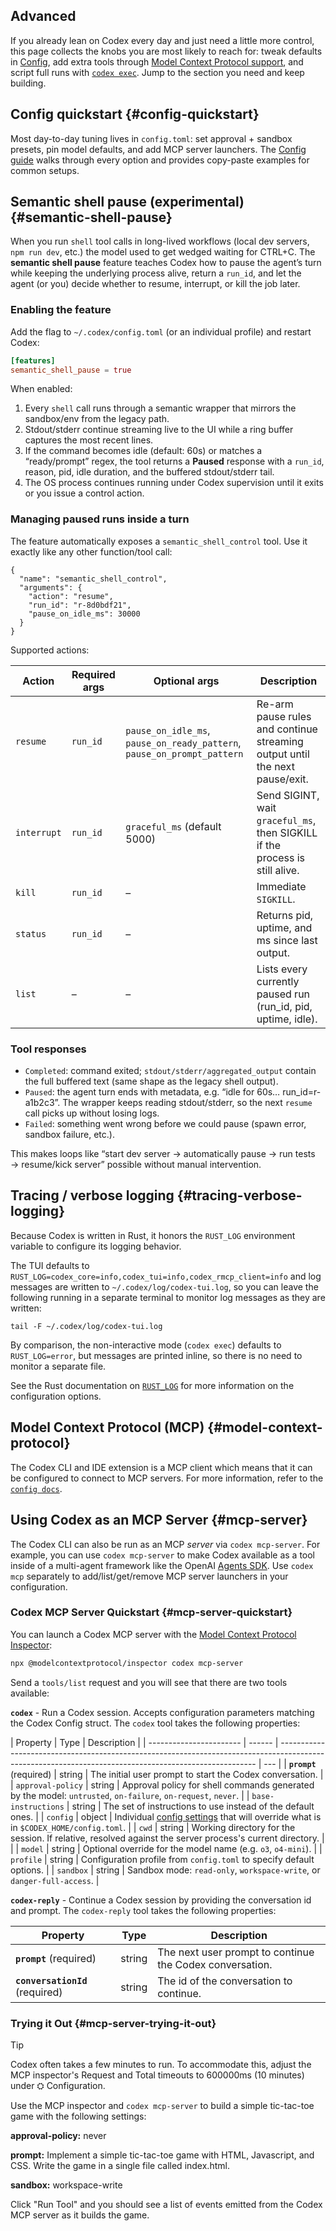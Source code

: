 ## Advanced

If you already lean on Codex every day and just need a little more control, this page collects the knobs you are most likely to reach for: tweak defaults in [Config](./config.md), add extra tools through [Model Context Protocol support](./advanced.md#model-context-protocol), and script full runs with [`codex exec`](./exec.md). Jump to the section you need and keep building.

## Config quickstart {#config-quickstart}

Most day-to-day tuning lives in `config.toml`: set approval + sandbox presets, pin model defaults, and add MCP server launchers. The [Config guide](./config.md) walks through every option and provides copy-paste examples for common setups.

## Semantic shell pause (experimental) {#semantic-shell-pause}

When you run `shell` tool calls in long-lived workflows (local dev servers, `npm run dev`, etc.) the model used to get wedged waiting for CTRL+C. The **semantic shell pause** feature teaches Codex how to pause the agent’s turn while keeping the underlying process alive, return a `run_id`, and let the agent (or you) decide whether to resume, interrupt, or kill the job later.

### Enabling the feature

Add the flag to `~/.codex/config.toml` (or an individual profile) and restart Codex:

```toml
[features]
semantic_shell_pause = true
```

When enabled:

1. Every `shell` call runs through a semantic wrapper that mirrors the sandbox/env from the legacy path.
2. Stdout/stderr continue streaming live to the UI while a ring buffer captures the most recent lines.
3. If the command becomes idle (default: 60s) or matches a “ready/prompt” regex, the tool returns a **Paused** response with a `run_id`, reason, pid, idle duration, and the buffered stdout/stderr tail.
4. The OS process continues running under Codex supervision until it exits or you issue a control action.

### Managing paused runs inside a turn

The feature automatically exposes a `semantic_shell_control` tool. Use it exactly like any other function/tool call:

```jsonc
{
  "name": "semantic_shell_control",
  "arguments": {
    "action": "resume",
    "run_id": "r-8d0bdf21",
    "pause_on_idle_ms": 30000
  }
}
```

Supported actions:

| Action     | Required args | Optional args                   | Description                                                                 |
| ---------- | ------------- | --------------------------------| --------------------------------------------------------------------------- |
| `resume`   | `run_id`      | `pause_on_idle_ms`, `pause_on_ready_pattern`, `pause_on_prompt_pattern` | Re-arm pause rules and continue streaming output until the next pause/exit. |
| `interrupt`| `run_id`      | `graceful_ms` (default 5000)    | Send SIGINT, wait `graceful_ms`, then SIGKILL if the process is still alive.|
| `kill`     | `run_id`      | –                              | Immediate `SIGKILL`.                                                        |
| `status`   | `run_id`      | –                              | Returns pid, uptime, and ms since last output.                              |
| `list`     | –             | –                              | Lists every currently paused run (run_id, pid, uptime, idle).               |

### Tool responses

- `Completed`: command exited; `stdout/stderr/aggregated_output` contain the full buffered text (same shape as the legacy shell output).
- `Paused`: the agent turn ends with metadata, e.g. “idle for 60s… run_id=r-a1b2c3”. The wrapper keeps reading stdout/stderr, so the next `resume` call picks up without losing logs.
- `Failed`: something went wrong before we could pause (spawn error, sandbox failure, etc.).

This makes loops like “start dev server → automatically pause → run tests → resume/kick server” possible without manual intervention.

## Tracing / verbose logging {#tracing-verbose-logging}

Because Codex is written in Rust, it honors the `RUST_LOG` environment variable to configure its logging behavior.

The TUI defaults to `RUST_LOG=codex_core=info,codex_tui=info,codex_rmcp_client=info` and log messages are written to `~/.codex/log/codex-tui.log`, so you can leave the following running in a separate terminal to monitor log messages as they are written:

```
tail -F ~/.codex/log/codex-tui.log
```

By comparison, the non-interactive mode (`codex exec`) defaults to `RUST_LOG=error`, but messages are printed inline, so there is no need to monitor a separate file.

See the Rust documentation on [`RUST_LOG`](https://docs.rs/env_logger/latest/env_logger/#enabling-logging) for more information on the configuration options.

## Model Context Protocol (MCP) {#model-context-protocol}

The Codex CLI and IDE extension is a MCP client which means that it can be configured to connect to MCP servers. For more information, refer to the [`config docs`](./config.md#mcp-integration).

## Using Codex as an MCP Server {#mcp-server}

The Codex CLI can also be run as an MCP _server_ via `codex mcp-server`. For example, you can use `codex mcp-server` to make Codex available as a tool inside of a multi-agent framework like the OpenAI [Agents SDK](https://platform.openai.com/docs/guides/agents). Use `codex mcp` separately to add/list/get/remove MCP server launchers in your configuration.

### Codex MCP Server Quickstart {#mcp-server-quickstart}

You can launch a Codex MCP server with the [Model Context Protocol Inspector](https://modelcontextprotocol.io/legacy/tools/inspector):

```bash
npx @modelcontextprotocol/inspector codex mcp-server
```

Send a `tools/list` request and you will see that there are two tools available:

**`codex`** - Run a Codex session. Accepts configuration parameters matching the Codex Config struct. The `codex` tool takes the following properties:

| Property                | Type   | Description                                                                                                                                            |
| ----------------------- | ------ | ------------------------------------------------------------------------------------------------------------------------------------------------------ | --- |
| **`prompt`** (required) | string | The initial user prompt to start the Codex conversation.                                                                                               |
| `approval-policy`       | string | Approval policy for shell commands generated by the model: `untrusted`, `on-failure`, `on-request`, `never`.                                           |
| `base-instructions`     | string | The set of instructions to use instead of the default ones.                                                                                            |
| `config`                | object | Individual [config settings](https://github.com/openai/codex/blob/main/docs/config.md#config) that will override what is in `$CODEX_HOME/config.toml`. |
| `cwd`                   | string | Working directory for the session. If relative, resolved against the server process's current directory.                                               |     |
| `model`                 | string | Optional override for the model name (e.g. `o3`, `o4-mini`).                                                                                           |
| `profile`               | string | Configuration profile from `config.toml` to specify default options.                                                                                   |
| `sandbox`               | string | Sandbox mode: `read-only`, `workspace-write`, or `danger-full-access`.                                                                                 |

**`codex-reply`** - Continue a Codex session by providing the conversation id and prompt. The `codex-reply` tool takes the following properties:

| Property                        | Type   | Description                                              |
| ------------------------------- | ------ | -------------------------------------------------------- |
| **`prompt`** (required)         | string | The next user prompt to continue the Codex conversation. |
| **`conversationId`** (required) | string | The id of the conversation to continue.                  |

### Trying it Out {#mcp-server-trying-it-out}

> [!TIP]
> Codex often takes a few minutes to run. To accommodate this, adjust the MCP inspector's Request and Total timeouts to 600000ms (10 minutes) under ⛭ Configuration.

Use the MCP inspector and `codex mcp-server` to build a simple tic-tac-toe game with the following settings:

**approval-policy:** never

**prompt:** Implement a simple tic-tac-toe game with HTML, Javascript, and CSS. Write the game in a single file called index.html.

**sandbox:** workspace-write

Click "Run Tool" and you should see a list of events emitted from the Codex MCP server as it builds the game.
